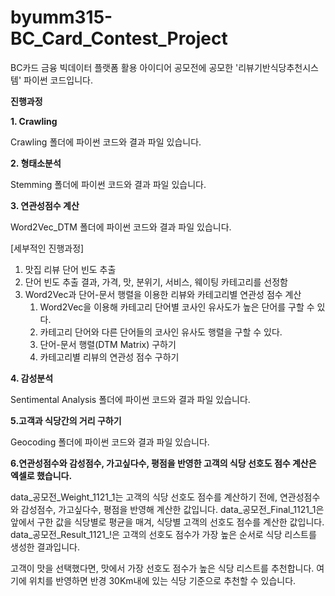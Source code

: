 # byumm315-BC_Card_Contest_Project
BC카드 금융 빅데이터 플랫폼 활용 아이디어 공모전에 공모한 '리뷰기반식당추천시스템'  파이썬 코드입니다.

**진행과정**

**1. Crawling**

Crawling 폴더에 파이썬 코드와 결과 파일 있습니다.

**2. 형태소분석**

Stemming 폴더에 파이썬 코드와 결과 파일 있습니다.

**3. 연관성점수 계산**

Word2Vec_DTM 폴더에 파이썬 코드와 결과 파일 있습니다.

[세부적인 진행과정]

1. 맛집 리뷰 단어 빈도 추출
2. 단어 빈도 추출 결과, 가격, 맛, 분위기, 서비스, 웨이팅 카테고리를 선정함
3. Word2Vec과 단어-문서 행렬을 이용한 리뷰와 카테고리별 연관성 점수 계산
   1) Word2Vec을 이용해 카테고리 단어별 코사인 유사도가 높은 단어를 구할 수 있다.
   2) 카테고리 단어와 다른 단어들의 코사인 유사도 행렬을 구할 수 있다.
   3) 단어-문서 행렬(DTM Matrix) 구하기 
   4) 카테고리별 리뷰의 연관성 점수 구하기

**4. 감성분석**

Sentimental Analysis 폴더에 파이썬 코드와 결과 파일 있습니다.

**5.고객과 식당간의 거리 구하기**

Geocoding 폴더에 파이썬 코드와 결과 파일 있습니다.

**6.연관성점수와 감성점수, 가고싶다수, 평점을 반영한 고객의 식당 선호도 점수 계산은 엑셀로 했습니다.**

data_공모전_Weight_1121_1는 고객의 식당 선호도 점수를 계산하기 전에, 연관성점수와 감성점수, 가고싶다수, 평점을 반영해 계산한 값입니다.
data_공모전_Final_1121_1은 앞에서 구한 값을 식당별로 평균을 매겨, 식당별 고객의 선호도 점수를 계산한 값입니다.
data_공모전_Result_1121_!은 고객의 선호도 점수가 가장 높은 순서로 식당 리스트를 생성한 결과입니다.

고객이 맛을 선택했다면, 맛에서 가장 선호도 점수가 높은 식당 리스트를 추천합니다. 여기에 위치를 반영하면 반경 30Km내에 있는 식당 기준으로 추천할 수 있습니다.
